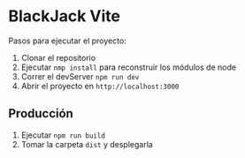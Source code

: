 # BlackJack Vite

Pasos para ejecutar el proyecto:

1. Clonar el repositorio
2. Ejecutar ```nmp install``` para reconstruir los módulos de node
3. Correr el devServer ```npm run dev```
4. Abrir el proyecto en ```http://localhost:3000```

## Producción

1. Ejecutar ```npm run build```
2. Tomar la carpeta ```dist``` y desplegarla